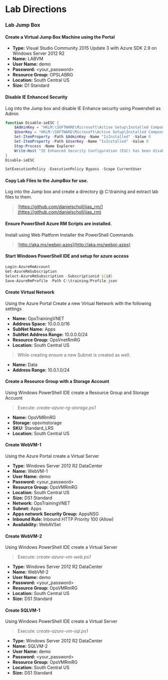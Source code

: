 # Lab Directions

### Lab Jump Box

#### Create a Virtual Jump Box Machine using the Portal

- __Type:__ Visual Studio Community 2015 Update 3 with Azure SDK 2.9 on Windows Server 2012 R2  
- __Name:__  LABVM  
- __User Name:__  demo  
- __Password:__ <your_password>  
- __Resource Group:__ OPSLABRG  
- __Location:__ South Central US  
- __Size:__ D1 Standard


#### Disable IE Enhanced Security

Log into the Jump box and disable IE Enhance security using Powershell as Admin


```powershell
function Disable-ieESC {
    $AdminKey = "HKLM:\SOFTWARE\Microsoft\Active Setup\Installed Components\{A509B1A7-37EF-4b3f-8CFC-4F3A74704073}"
    $UserKey = "HKLM:\SOFTWARE\Microsoft\Active Setup\Installed Components\{A509B1A8-37EF-4b3f-8CFC-4F3A74704073}"
    Set-ItemProperty -Path $AdminKey -Name "IsInstalled" -Value 0
    Set-ItemProperty -Path $UserKey -Name "IsInstalled" -Value 0
    Stop-Process -Name Explorer
    Write-Host "IE Enhanced Security Configuration (ESC) has been disabled." -ForegroundColor Green
}
Disable-ieESC

SetExecutionPolicy -ExecutionPolicy Bypass -Scope CurrentUser
```

#### Copy Lab Files to the JumpBox for use.

Log into the Jump box and create a directory @ C:\training and extract lab files to them.

> [https://github.com/danielscholl/iias_rm/](https://github.com/danielscholl/iias_rm)


#### Ensure PowerShell Azure RM Scripts are installed.

Install using Web Platform Installer the PowerShell Commands
> [http://aka.ms/webpi-azps](http://aka.ms/webpi-azps)



#### Start Windows PowerShell IDE and setup for azure access

```powershell
Login-AzureRmAccount
Get-AzureRmSubscription
Select-AzureRmSubscription -Subscriptionid ${id}
Save-AzureRmProfile -Path C:\training/Profile.json
```


#### Create Virtual Network

Using the Azure Portal Create a new Virtual Network with the following settings

- __Name:__ OpsTrainingVNET  
- __Address Space:__ 10.0.0.0/16  
- __SubNet Name:__ Apps  
- __SubNet Address Range:__ 10.0.0.0/24  
- __Resource Group:__ OpsVnetRmRG  
- __Location:__ South Central US  

> While creating ensure a new Subnet is created as well.

- __Name:__ Data
- __Address Range:__ 10.0.1.0/24



#### Create a Resource Group with a Storage Account

Using Windows PowerShell IDE create a Resource Group and Storage Accuont

> Execute: _create-azure-rg-storage.ps1_

- __Name:__ OpsVMRmRG  
- __Storage:__ opsvmstorage  
- __SKU:__ Standard_LRS  
- __Location:__ South Central US


#### Create WebVM-1 

Using the Azure Portal create a Virtual Server

- __Type:__ Windows Server 2012 R2 DataCenter  
- __Name:__ WebVM-1  
- __User Name:__ demo  
- __Password:__ <your_password>  
- __Resource Group:__ OpsVMRmRG  
- __Location:__ South Central US  
- __Size:__ DS1 Standard  
- __Network:__ OpsTrainingVNET  
- __Subnet:__ Apps  
- __Apps network Security Group:__ AppsNSG  
- __Inbound Rule:__  Inbound HTTP Priority 100 (Allow)  
- __Availability:__ WebAVSet  


#### Create WebVM-2

Using Windows PowerShell IDE create a Virtual Server

> Execute: _create-azure-vm-web.ps1_

- __Type:__ Windows Server 2012 R2 DataCenter  
- __Name:__ WebVM-2  
- __User Name:__ demo  
- __Password:__ <your_password>  
- __Resource Group:__ OpsVMRmRG  
- __Location:__ South Central US  
- __Size:__ DS1 Standard 


#### Create SQLVM-1

Using Windows PowerShell IDE create a Virtual Server

> Execute: _create-azure-vm-sql.ps1_

- __Type:__ Windows Server 2012 R2 DataCenter  
- __Name:__ SQLVM-2  
- __User Name:__ demo  
- __Password:__ <your_password>  
- __Resource Group:__ OpsVMRmRG  
- __Location:__ South Central US  
- __Size:__ DS1 Standard 